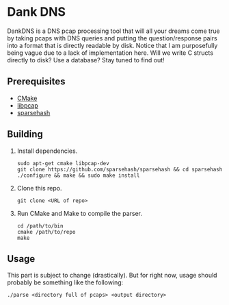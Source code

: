 # Dank DNS

DankDNS is a DNS pcap processing tool that will all your dreams come true by taking pcaps with DNS queries and putting the question/response pairs into a format that is directly readable by disk. Notice that I am purposefully being vague due to a lack of implementation here. Will we write C structs directly to disk? Use a database? Stay tuned to find out!

## Prerequisites
* [CMake](https://github.com/Kitware/CMake)
* [libpcap](https://github.com/the-tcpdump-group/libpcap)
* [sparsehash](https://github.com/sparsehash/sparsehash)

## Building

1. Install dependencies.
   ```
   sudo apt-get cmake libpcap-dev
   git clone https://github.com/sparsehash/sparsehash && cd sparsehash
   ./configure && make && sudo make install
   ```

2. Clone this repo.
   ```
   git clone <URL of repo>
   ```

3. Run CMake and Make to compile the parser.
   ```
   cd /path/to/bin
   cmake /path/to/repo
   make
   ```
## Usage

This part is subject to change (drastically). But for right now, usage should probably be something like the following:

```
./parse <directory full of pcaps> <output directory>
```

